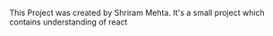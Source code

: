 This Project was created by Shriram Mehta. It's a small project which contains understanding of react